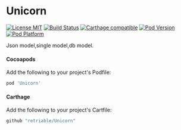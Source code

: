 # Unicorn

[![License MIT](https://img.shields.io/badge/license-MIT-green.svg?style=flat)](https://raw.githubusercontent.com/retriable/Unicorn/master/LICENSE)
[![Build Status](http://img.shields.io/travis/retriable/Unicorn/master.svg?style=flat)](https://travis-ci.org/retriable/Unicorn)
[![Carthage compatible](https://img.shields.io/badge/Carthage-compatible-4BC51D.svg?style=flat)](https://github.com/retriable/Unicorn)
[![Pod Version](http://img.shields.io/cocoapods/v/Unicorn.svg?style=flat)](http://cocoapods.org/pods/Unicorn)
[![Pod Platform](http://img.shields.io/cocoapods/p/Unicorn.svg?style=flat)](http://cocoapods.org/pods/Unicorn)

Json model,single model,db model.

#### Cocoapods

Add the following to your project's Podfile:
```ruby
pod 'Unicorn'
```

#### Carthage

Add the following to your project's Cartfile:
```ruby
github "retriable/Unicorn"
```


